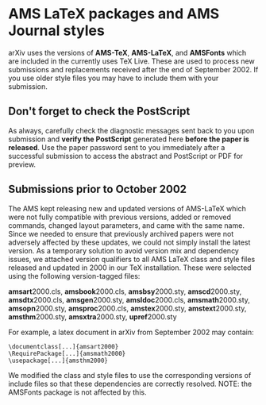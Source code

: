 # AMS LaTeX packages and AMS Journal styles

arXiv uses the versions of **AMS-TeX**, **AMS-LaTeX**, and **AMSFonts**
which are included in the currently uses TeX Live. These are used to process new
submissions and replacements received after the end of September 2002.
If you use older style files you may have to include them with your
submission.

## Don't forget to check the PostScript

As always, carefully check the diagnostic messages sent back to you upon
submission and **verify the PostScript** generated here **before the
paper is released**. Use the paper password sent to you immediately
after a successful submission to access the abstract and PostScript or
PDF for preview.

## Submissions prior to October 2002

The AMS kept releasing new and updated versions of AMS-LaTeX which were
not fully compatible with previous versions, added or removed commands,
changed layout parameters, and came with the same name. Since we needed
to ensure that previously archived papers were not adversely affected by
these updates, we could not simply install the latest version. As a
temporary solution to avoid version mix and dependency issues, we
attached version qualifiers to all AMS LaTeX class and style files
released and updated in 2000 in our TeX installation. These were
selected using the following version-tagged files:

**amsart**2000.cls, **amsbook**2000.cls, **amsbsy**2000.sty,
**amscd**2000.sty, **amsdtx**2000.cls, **amsgen**2000.sty,
**amsldoc**2000.cls, **amsmath**2000.sty, **amsopn**2000.sty,
**amsproc**2000.cls, **amstex**2000.sty, **amstext**2000.sty,
**amsthm**2000.sty, **amsxtra**2000.sty, **upref**2000.sty

For example, a latex document in arXiv from September 2002 may contain:

    \documentclass[...]{amsart2000}
    \RequirePackage[...]{amsmath2000}
    \usepackage[...]{amsthm2000}

We modified the class and style files to use the corresponding versions
of include files so that these dependencies are correctly resolved.
NOTE: the AMSFonts package is not affected by this.
